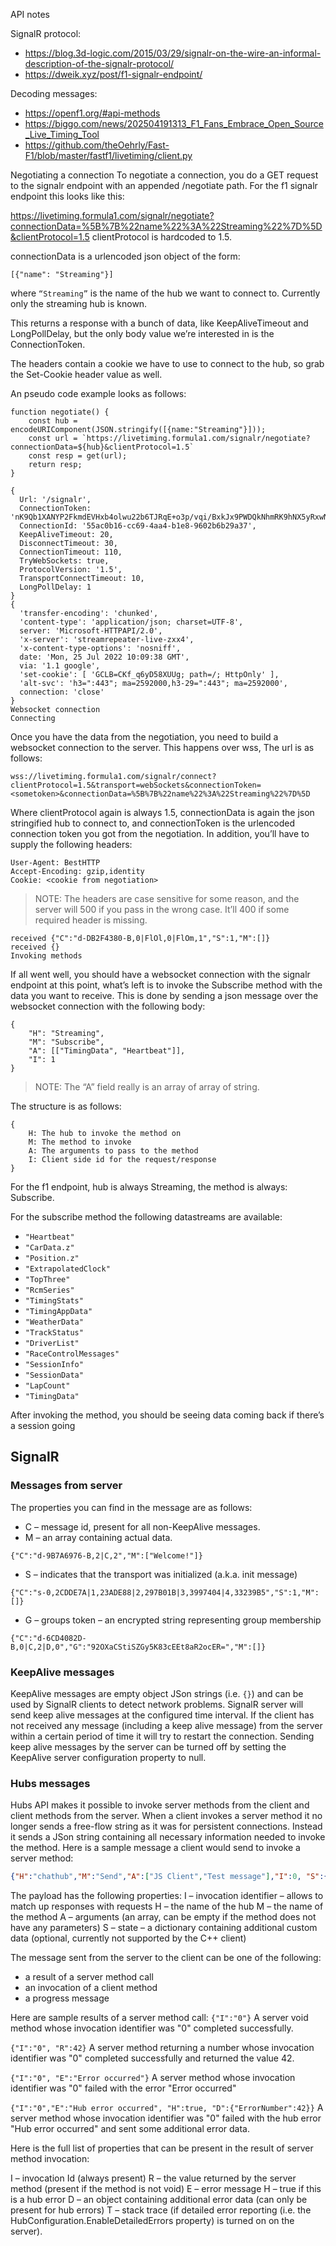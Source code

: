 API notes

SignalR protocol:
- https://blog.3d-logic.com/2015/03/29/signalr-on-the-wire-an-informal-description-of-the-signalr-protocol/
- https://dweik.xyz/post/f1-signalr-endpoint/

Decoding messages:
- https://openf1.org/#api-methods
- https://biggo.com/news/202504191313_F1_Fans_Embrace_Open_Source_Live_Timing_Tool
- https://github.com/theOehrly/Fast-F1/blob/master/fastf1/livetiming/client.py


Negotiating a connection
To negotiate a connection, you do a GET request to the signalr endpoint with an appended /negotiate path. For the f1 signalr endpoint this looks like this:

https://livetiming.formula1.com/signalr/negotiate?connectionData=%5B%7B%22name%22%3A%22Streaming%22%7D%5D&clientProtocol=1.5
clientProtocol is hardcoded to 1.5.

connectionData is a urlencoded json object of the form:
```
[{"name": "Streaming"}]
```
where `“Streaming”` is the name of the hub we want to connect to. Currently only the streaming hub is known.

This returns a response with a bunch of data, like KeepAliveTimeout and LongPollDelay, but the only body value we’re interested in is the ConnectionToken.

The headers contain a cookie we have to use to connect to the hub, so grab the Set-Cookie header value as well.

An pseudo code example looks as follows:
```
function negotiate() {
	const hub = encodeURIComponent(JSON.stringify([{name:"Streaming"}]));
	const url = `https://livetiming.formula1.com/signalr/negotiate?connectionData=${hub}&clientProtocol=1.5`
	const resp = get(url);
	return resp;
}

{
  Url: '/signalr',
  ConnectionToken: 'nK9Qb1XANYP2FkmdEVHxb4olwu22b6TJRqE+o3p/vqi/BxkJx9PWDQkNhmRK9hNX5yRxwN0MpJL1N7tPc6aqC4nHkVveXmJYHEhCLlm4IK5VPpPIGG423nPJkb0sSOXX',
  ConnectionId: '55ac0b16-cc69-4aa4-b1e8-9602b6b29a37',
  KeepAliveTimeout: 20,
  DisconnectTimeout: 30,
  ConnectionTimeout: 110,
  TryWebSockets: true,
  ProtocolVersion: '1.5',
  TransportConnectTimeout: 10,
  LongPollDelay: 1
}
{
  'transfer-encoding': 'chunked',
  'content-type': 'application/json; charset=UTF-8',
  server: 'Microsoft-HTTPAPI/2.0',
  'x-server': 'streamrepeater-live-zxx4',
  'x-content-type-options': 'nosniff',
  date: 'Mon, 25 Jul 2022 10:09:38 GMT',
  via: '1.1 google',
  'set-cookie': [ 'GCLB=CKf_q6yD58XUUg; path=/; HttpOnly' ],
  'alt-svc': 'h3=":443"; ma=2592000,h3-29=":443"; ma=2592000',
  connection: 'close'
}
Websocket connection
Connecting
```
Once you have the data from the negotiation, you  need to build a websocket connection to the server. This happens over wss, The url is as follows:

```
wss://livetiming.formula1.com/signalr/connect?clientProtocol=1.5&transport=webSockets&connectionToken=<sometoken>&connectionData=%5B%7B%22name%22%3A%22Streaming%22%7D%5D
```

Where clientProtocol again is always 1.5, connectionData is again the json stringified hub to connect to, and connectionToken is the urlencoded connection token you got from the negotiation. In addition, you’ll have to supply the following headers:

```
User-Agent: BestHTTP
Accept-Encoding: gzip,identity
Cookie: <cookie from negotiation>
```
>NOTE: The headers are case sensitive for some reason, and the server will 500 if you pass in the wrong case. It’ll 400 if some required header is missing.

```
received {"C":"d-DB2F4380-B,0|FlOl,0|FlOm,1","S":1,"M":[]}
received {}
Invoking methods
```
If all went well, you should have a websocket connection with the signalr endpoint at this point, what’s left is to invoke the Subscribe method with the data you want to receive. This is done by sending a json message over the websocket connection with the following body:

```
{
	"H": "Streaming",
	"M": "Subscribe",
	"A": [["TimingData", "Heartbeat"]],
	"I": 1
}
```
>NOTE: The “A” field really is an array of array of string.

The structure is as follows:
```
{
	H: The hub to invoke the method on
	M: The method to invoke
	A: The arguments to pass to the method
	I: Client side id for the request/response
}
```
For the f1 endpoint, hub is always Streaming, the method is always: Subscribe.

For the subscribe method the following datastreams are available:

- `"Heartbeat"`
- `"CarData.z"`
- `"Position.z"`
- `"ExtrapolatedClock"`
- `"TopThree"`
- `"RcmSeries"`
- `"TimingStats"`
- `"TimingAppData"`
- `"WeatherData"`
- `"TrackStatus"`
- `"DriverList"`
- `"RaceControlMessages"`
- `"SessionInfo"`
- `"SessionData"`
- `"LapCount"`
- `"TimingData"`

After invoking the method, you should be seeing data coming back if there’s a session going 

## SignalR

### Messages from server
The properties you can find in the message are as follows:

- C – message id, present for all non-KeepAlive messages. 
- M – an array containing actual data.

`{"C":"d-9B7A6976-B,2|C,2","M":["Welcome!"]}`

- S – indicates that the transport was initialized (a.k.a. init message)

```
{"C":"s-0,2CDDE7A|1,23ADE88|2,297B01B|3,3997404|4,33239B5","S":1,"M":[]}
```

- G – groups token – an encrypted string representing group membership

```
{"C":"d-6CD4082D-B,0|C,2|D,0","G":"92OXaCStiSZGy5K83cEEt8aR2ocER=","M":[]}
```
### KeepAlive messages
KeepAlive messages are empty object JSon strings (i.e. `{}`) and can be used by SignalR clients to detect network problems. SignalR server will send keep alive messages at the configured time interval. If the client has not received any message (including a keep alive message) from the server within a certain period of time it will try to restart the connection.
Sending keep alive messages by the server can be turned off by setting the KeepAlive server configuration property to null.

### Hubs messages
Hubs API makes it possible to invoke server methods from the client and client methods from the server.
When a client invokes a server method it no longer sends a free-flow string as it was for persistent connections. Instead it sends a JSon string containing all necessary information needed to invoke the method. Here is a sample message a client would send to invoke a server method:

```Json
{"H":"chathub","M":"Send","A":["JS Client","Test message"],"I":0, "S":{"customProperty" : "abc"}}
```

The payload has the following properties:
I – invocation identifier – allows to match up responses with requests
H – the name of the hub
M – the name of the method
A – arguments (an array, can be empty if the method does not have any parameters)
S – state – a dictionary containing additional custom data (optional, currently not supported by the C++ client)

The message sent from the server to the client can be one of the following:
- a result of a server method call
- an invocation of a client method
- a progress message

Here are sample results of a server method call:
`{"I":"0"}`
A server void method whose invocation identifier was "0" completed successfully.

`{"I":"0", "R":42}`
A server method returning a number whose invocation identifier was "0" completed successfully and returned the value 42.

`{"I":"0", "E":"Error occurred"}`
A server method whose invocation identifier was "0" failed with the error "Error occurred"

`{"I":"0","E":"Hub error occurred", "H":true, "D":{"ErrorNumber":42}}`
A server method whose invocation identifier was "0" failed with the hub error "Hub error occurred" and sent some additional error data.

Here is the full list of properties that can be present in the result of server method invocation:

I – invocation Id (always present)
R – the value returned by the server method (present if the method is not void)
E – error message
H – true if this is a hub error
D – an object containing additional error data (can only be present for hub errors)
T – stack trace (if detailed error reporting (i.e. the HubConfiguration.EnableDetailedErrors property) is turned on on the server).